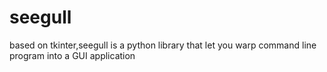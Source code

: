 # seegull
based on tkinter,seegull is a python library that let you warp command line program into a GUI application
